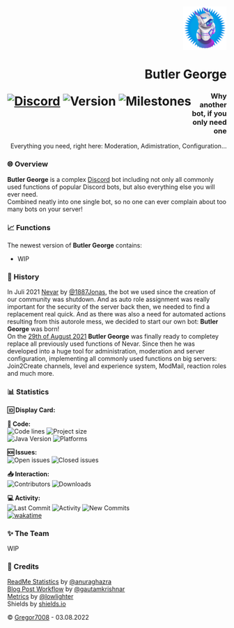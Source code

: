 [downloadsshield]: https://img.shields.io/github/downloads/Gregor7008/Butler-George/total?style=flat-square&color=yellow
[linesshield]: https://img.shields.io/tokei/lines/github/Gregor7008/Butler-George?style=flat-square
[storagesizeshield]: https://img.shields.io/github/repo-size/Gregor7008/Butler-George?style=flat-square
[issuesopenshield]: https://img.shields.io/github/issues-raw/Gregor7008/Butler-George?style=flat-square&color=red
[issuesclosedshield]: https://img.shields.io/github/issues-closed-raw/Gregor7008/Butler-George?style=flat-square
[milestonesshield]: https://img.shields.io/github/milestones/open/Gregor7008/Butler-George?style=flat-square&color=yellow
[discordshield]: https://discord.com/api/guilds/708381749826289666/widget.png
[versionshield]: https://img.shields.io/badge/version-v2.0--dev-brightgreen?style=flat-square
[javashield]: https://img.shields.io/badge/java-18-brightgreen?style=flat-square
[platformshield]: https://img.shields.io/badge/platform-win%20%7C%20linux%20%7C%20osx-brightgreen?style=flat-square
[activityshield]: https://img.shields.io/github/commit-activity/w/Gregor7008/Butler-George/V2-CommandRework?style=flat-square
[commitssincereleaseshield]: https://img.shields.io/github/commits-since/Gregor7008/Butler-George/v1.3-beta/V2-CommandRework?style=flat-square
[contributorsshield]: https://img.shields.io/github/contributors/Gregor7008/Butler-George?style=flat-square&color=red
[lastcommitshield]: https://img.shields.io/github/last-commit/Gregor7008/Butler-George/V2-CommandRework?style=flat-square&color=blue
[discordinvite]: https://discord.gg/6FBK9d2dDZ

<p align="right">
    <img src="https://github.com/Gregor7008/Gregor7008/blob/main/resources/graphics/projects/Butler%20George.png?raw=true" alt="Butler George Logo" align="center" height="100" width="100" />
</p>
<p><h1 align="right">Butler George
    	<span style="float:left;">

[![Discord][discordshield]][discordinvite]
![Version][versionshield]
![Milestones][milestonesshield]
        </span></h1>

</p>
<h3 align="right">Why another bot, if you only need one</h3>
<p align="right">Everything you need, right here: Moderation, Adimistration, Configuration...</p>

### 🌐 Overview
**Butler George** is a complex [Discord](https://discord.com) bot including not only all commonly used functions of popular Discord bots, but also everything else you will ever need.<br>
Combined neatly into one single bot, so no one can ever complain about too many bots on your server!

### 📈 Functions
The newest version of **Butler George** contains:
- WIP

### 📗 History
In Juli 2021 [Nevar](https://nevar.eu) by [@1887Jonas](https://discordapp.com/users/631176108372656148), the bot we used since the creation of our community was shutdown. And as auto role assignment was really important for the security of the server back then, we needed to find a replacement real quick. And as there was also a need for automated actions resulting from this autorole mess, we decided to start our own bot: **Butler George** was born!<br>
On the [29th of August 2021](https://github.com/Gregor7008/Butler-George/commit/bca680096ab6ee534a6621c9ed565e940733ca57) **Butler George** was finally ready to completey replace all previously used functions of Nevar. Since then he was developed into a huge tool for administration, moderation and server configuration, implementing all commonly used functions on big servers: Join2Create channels, level and experience system, ModMail, reaction roles and much more.

### 📊 Statistics

**🆔 Display Card:**<br>


**🧮 Code:**<br>
![Code lines][linesshield]
![Project size][storagesizeshield]<br>
![Java Version][javashield]
![Platforms][platformshield]

**🆘 Issues:**<br>
![Open issues][issuesopenshield]
![Closed issues][issuesclosedshield]

**📥 Interaction:**<br>
![Contributors][contributorsshield]
![Downloads][downloadsshield]

**💻 Activity:**<br>
![Last Commit][lastcommitshield]
![Activity][activityshield]
![New Commits][commitssincereleaseshield]<br>
[![wakatime](https://wakatime.com/badge/github/Gregor7008/Butler-George.svg)](https://wakatime.com/badge/github/Gregor7008/Butler-George)

### ✨ The Team

WIP

### 🧭 Credits
<a href="https://github.com/anuraghazra/github-readme-stats">ReadMe Statistics</a> by <a href="https://github.com/anuraghazra">@anuraghazra</a>
<br>
<a href="https://github.com/gautamkrishnar/blog-post-workflow">Blog Post Workflow</a> by <a href="https://github.com/gautamkrishnar">@gautamkrishnar</a>
<br>
<a href="https://github.com/lowlighter/metrics">Metrics</a> by <a href="https://github.com/lowlighter">@lowlighter</a>
<br>
Shields by <a href="https://shields.io">shields.io</a>

©️ [Gregor7008](https://github.com/Gregor7008) - 03.08.2022